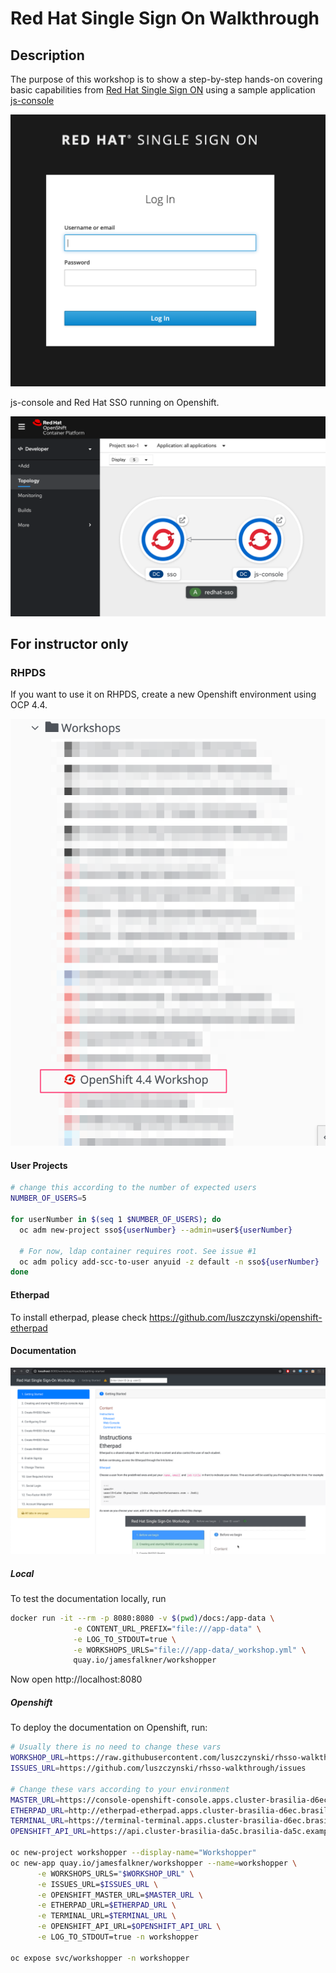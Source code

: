 # Red Hat Single Sign On Walkthrough

## Description

The purpose of this workshop is to show a step-by-step hands-on covering basic capabilities from [Red Hat Single Sign ON](https://access.redhat.com/products/red-hat-single-sign-on) using a sample application [js-console](https://github.com/keycloak/keycloak/tree/master/examples/js-console)

![](docs/images/2020-05-27-15-00-27.png)

js-console and Red Hat SSO running on Openshift.

![](docs/images/2020-05-27-14-58-55.png)

## For instructor only

### RHPDS

If you want to use it on RHPDS, create a new Openshift environment using OCP 4.4.

![](docs/images/2020-05-27-09-34-46.png)

#### User Projects

```bash
# change this according to the number of expected users
NUMBER_OF_USERS=5

for userNumber in $(seq 1 $NUMBER_OF_USERS); do
  oc adm new-project sso${userNumber} --admin=user${userNumber}

  # For now, ldap container requires root. See issue #1
  oc adm policy add-scc-to-user anyuid -z default -n sso${userNumber}
done
```

#### Etherpad

To install etherpad, please check https://github.com/luszczynski/openshift-etherpad

#### Documentation

![](docs/images/2020-06-01-14-43-12.png)

##### Local

To test the documentation locally, run

```bash
docker run -it --rm -p 8080:8080 -v $(pwd)/docs:/app-data \
              -e CONTENT_URL_PREFIX="file:///app-data" \
              -e LOG_TO_STDOUT=true \
              -e WORKSHOPS_URLS="file:///app-data/_workshop.yml" \
              quay.io/jamesfalkner/workshopper
```

Now open http://localhost:8080

##### Openshift

To deploy the documentation on Openshift, run:

```bash
# Usually there is no need to change these vars
WORKSHOP_URL=https://raw.githubusercontent.com/luszczynski/rhsso-walkthrough/master/docs/_workshop.yml
ISSUES_URL=https://github.com/luszczynski/rhsso-walkthrough/issues

# Change these vars according to your environment
MASTER_URL=https://console-openshift-console.apps.cluster-brasilia-d6ec.brasilia-d6ec.example.opentlc.com/
ETHERPAD_URL=http://etherpad-etherpad.apps.cluster-brasilia-d6ec.brasilia-d6ec.example.opentlc.com/p/workshop
TERMINAL_URL=https://terminal-terminal.apps.cluster-brasilia-d6ec.brasilia-d6ec.example.opentlc.com/
OPENSHIFT_API_URL=https://api.cluster-brasilia-da5c.brasilia-da5c.example.opentlc.com:6443

oc new-project workshopper --display-name="Workshopper"
oc new-app quay.io/jamesfalkner/workshopper --name=workshopper \
      -e WORKSHOPS_URLS="$WORKSHOP_URL" \
      -e ISSUES_URL=$ISSUES_URL \
      -e OPENSHIFT_MASTER_URL=$MASTER_URL \
      -e ETHERPAD_URL=$ETHERPAD_URL \
      -e TERMINAL_URL=$TERMINAL_URL \
      -e OPENSHIFT_API_URL=$OPENSHIFT_API_URL \
      -e LOG_TO_STDOUT=true -n workshopper

oc expose svc/workshopper -n workshopper
```
